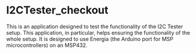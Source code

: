 # I2CTester_checkout
This is an application designed to test the functionality of the I2C Tester setup. This application, in particular, helps ensuring the functionality of the whole setup. It is designed to use Energia (the Arduino port for MSP microcontrollers) on an MSP432.
